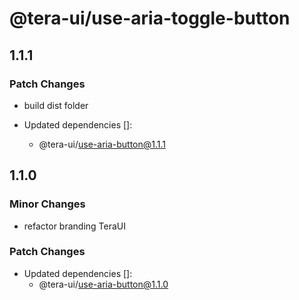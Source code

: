 # @tera-ui/use-aria-toggle-button

## 1.1.1

### Patch Changes

- build dist folder

- Updated dependencies []:
  - @tera-ui/use-aria-button@1.1.1

## 1.1.0

### Minor Changes

- refactor branding TeraUI

### Patch Changes

- Updated dependencies []:
  - @tera-ui/use-aria-button@1.1.0
